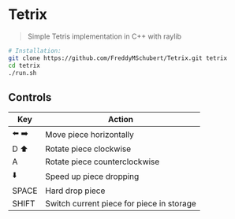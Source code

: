 # Tetrix

> Simple Tetris implementation in C++ with raylib

```bash
# Installation:
git clone https://github.com/FreddyMSchubert/Tetrix.git tetrix
cd tetrix
./run.sh
```

## Controls

| Key | Action |
| - | - |
| ⬅️ ➡️ | Move piece horizontally |
| D ⬆️ | Rotate piece clockwise |
| A | Rotate piece counterclockwise |
| ⬇️ | Speed up piece dropping |
| SPACE | Hard drop piece |
| SHIFT | Switch current piece for piece in storage |
